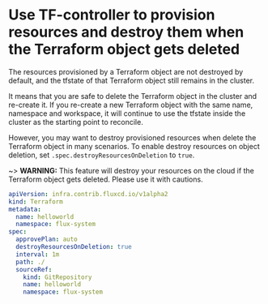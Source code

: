 # Use TF-controller to provision resources and destroy them when the Terraform object gets deleted

The resources provisioned by a Terraform object are not destroyed by default, and the tfstate of that Terraform object still remains in the cluster.

It means that you are safe to delete the Terraform object in the cluster and re-create it. 
If you re-create a new Terraform object with the same name, namespace and workspace, it will continue to use the tfstate inside the cluster as the starting point to reconcile.

However, you may want to destroy provisioned resources when delete the Terraform object in many scenarios.
To enable destroy resources on object deletion, set `.spec.destroyResourcesOnDeletion` to `true`.

~> **WARNING:** This feature will destroy your resources on the cloud if the Terraform object gets deleted. Please use it with cautions.

```yaml hl_lines="8"
apiVersion: infra.contrib.fluxcd.io/v1alpha2
kind: Terraform
metadata:
  name: helloworld
  namespace: flux-system
spec:
  approvePlan: auto
  destroyResourcesOnDeletion: true
  interval: 1m
  path: ./
  sourceRef:
    kind: GitRepository
    name: helloworld
    namespace: flux-system
```
